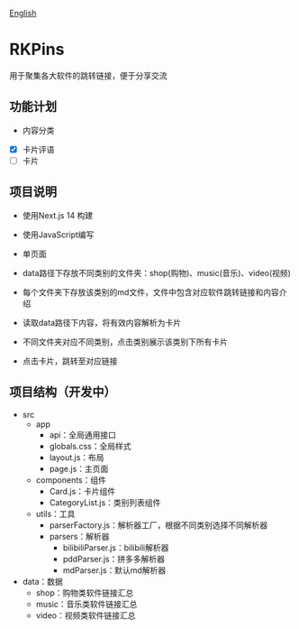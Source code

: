 [English](README_en.md)

# RKPins
用于聚集各大软件的跳转链接，便于分享交流

## 功能计划
- 内容分类
- [x] 卡片评语
- [ ] 卡片

## 项目说明

- 使用Next.js 14 构建
- 使用JavaScript编写
- 单页面

- data路径下存放不同类别的文件夹：shop(购物)、music(音乐)、video(视频)
- 每个文件夹下存放该类别的md文件，文件中包含对应软件跳转链接和内容介绍
- 读取data路径下内容，将有效内容解析为卡片
- 不同文件夹对应不同类别，点击类别展示该类别下所有卡片
- 点击卡片，跳转至对应链接

## 项目结构（开发中）

- src
  - app
    - api：全局通用接口
    - globals.css：全局样式
    - layout.js：布局
    - page.js：主页面
  - components：组件
    - Card.js：卡片组件
    - CategoryList.js：类别列表组件
  - utils：工具
    - parserFactory.js：解析器工厂，根据不同类别选择不同解析器
    - parsers：解析器
      - bilibiliParser.js：bilibili解析器
      - pddParser.js：拼多多解析器
      - mdParser.js：默认md解析器
- data：数据
  - shop：购物类软件链接汇总
  - music：音乐类软件链接汇总
  - video：视频类软件链接汇总